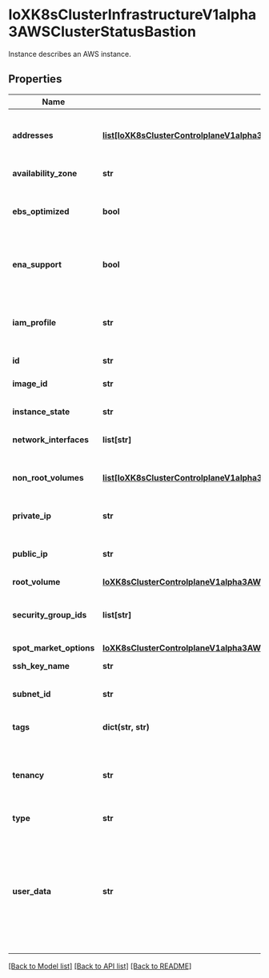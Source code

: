 # IoXK8sClusterInfrastructureV1alpha3AWSClusterStatusBastion

Instance describes an AWS instance.
## Properties
Name | Type | Description | Notes
------------ | ------------- | ------------- | -------------
**addresses** | [**list[IoXK8sClusterControlplaneV1alpha3AWSManagedControlPlaneStatusBastionAddresses]**](IoXK8sClusterControlplaneV1alpha3AWSManagedControlPlaneStatusBastionAddresses.md) | Addresses contains the AWS instance associated addresses. | [optional] 
**availability_zone** | **str** | Availability zone of instance | [optional] 
**ebs_optimized** | **bool** | Indicates whether the instance is optimized for Amazon EBS I/O. | [optional] 
**ena_support** | **bool** | Specifies whether enhanced networking with ENA is enabled. | [optional] 
**iam_profile** | **str** | The name of the IAM instance profile associated with the instance, if applicable. | [optional] 
**id** | **str** |  | 
**image_id** | **str** | The ID of the AMI used to launch the instance. | [optional] 
**instance_state** | **str** | The current state of the instance. | [optional] 
**network_interfaces** | **list[str]** | Specifies ENIs attached to instance | [optional] 
**non_root_volumes** | [**list[IoXK8sClusterControlplaneV1alpha3AWSManagedControlPlaneStatusBastionNonRootVolumes]**](IoXK8sClusterControlplaneV1alpha3AWSManagedControlPlaneStatusBastionNonRootVolumes.md) | Configuration options for the non root storage volumes. | [optional] 
**private_ip** | **str** | The private IPv4 address assigned to the instance. | [optional] 
**public_ip** | **str** | The public IPv4 address assigned to the instance, if applicable. | [optional] 
**root_volume** | [**IoXK8sClusterControlplaneV1alpha3AWSManagedControlPlaneStatusBastionRootVolume**](IoXK8sClusterControlplaneV1alpha3AWSManagedControlPlaneStatusBastionRootVolume.md) |  | [optional] 
**security_group_ids** | **list[str]** | SecurityGroupIDs are one or more security group IDs this instance belongs to. | [optional] 
**spot_market_options** | [**IoXK8sClusterControlplaneV1alpha3AWSManagedControlPlaneStatusBastionSpotMarketOptions**](IoXK8sClusterControlplaneV1alpha3AWSManagedControlPlaneStatusBastionSpotMarketOptions.md) |  | [optional] 
**ssh_key_name** | **str** | The name of the SSH key pair. | [optional] 
**subnet_id** | **str** | The ID of the subnet of the instance. | [optional] 
**tags** | **dict(str, str)** | The tags associated with the instance. | [optional] 
**tenancy** | **str** | Tenancy indicates if instance should run on shared or single-tenant hardware. | [optional] 
**type** | **str** | The instance type. | [optional] 
**user_data** | **str** | UserData is the raw data script passed to the instance which is run upon bootstrap. This field must not be base64 encoded and should only be used when running a new instance. | [optional] 

[[Back to Model list]](../README.md#documentation-for-models) [[Back to API list]](../README.md#documentation-for-api-endpoints) [[Back to README]](../README.md)



